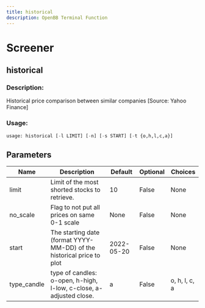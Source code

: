 ```yaml
---
title: historical
description: OpenBB Terminal Function
---
```


# Screener

## historical

### Description: 

Historical price comparison between similar companies [Source: Yahoo Finance]

### Usage: 
```python
usage: historical [-l LIMIT] [-n] [-s START] [-t {o,h,l,c,a}]
```

## Parameters

| Name | Description | Default | Optional | Choices |
| ---- | ----------- | ------- | -------- | ------- |
| limit | Limit of the most shorted stocks to retrieve. | 10 | False | None |
| no_scale | Flag to not put all prices on same 0-1 scale | None | False | None |
| start | The starting date (format YYYY-MM-DD) of the historical price to plot | 2022-05-20 | False | None |
| type_candle | type of candles: o-open, h-high, l-low, c-close, a-adjusted close. | a | False | o, h, l, c, a |


